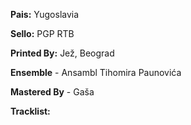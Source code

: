 **Pais:** Yugoslavia

**Sello:** PGP RTB

**Printed By:** Jež, Beograd

**Ensemble** - Ansambl Tihomira Paunovića

**Mastered By** - Gaša



**Tracklist:**

